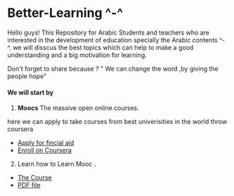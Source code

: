 # Better-Learning ^-^

Hello guys!
This Repository for Arabic Students and teachers who are interested in the development of education specially the Arabic contents ^-^.
we will disscus the best  topics  which can help to make a good understanding and a big motivation for learning.

Don't forget to share because ?
" We can change the word ,by giving the people hope"


#### We will start by 
1. **Moocs** The massive open online courses.

here we can apply  to take courses from best univerisities in the world throw coursera
* [Apply for fincial aid](https://github.com/DoaaShaarawy/Better-Learning/blob/main/Coursera%20Financial%20Aid-converted.pdf)
* [Enroll on Coursera](https://github.com/DoaaShaarawy/Better-Learning/blob/main/How%20to%20apply%20on%20Coursera.pdf)


2. Learn how to Learn Mooc .
 * [The Course](https://www.coursera.org/learn/learning-how-to-learn/home/welcome)
 * [PDF file](https://github.com/cs50xinarabic/Better-Learning/blob/master/learn%20how%20to%20learn-converted.pdf)




